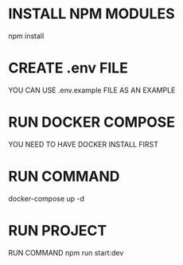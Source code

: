 # INSTALL NPM MODULES
npm install

# CREATE .env FILE
YOU CAN USE .env.example FILE AS AN EXAMPLE

# RUN DOCKER COMPOSE
YOU NEED TO HAVE DOCKER INSTALL FIRST
# RUN COMMAND
docker-compose up -d

# RUN PROJECT
RUN COMMAND
npm run start:dev